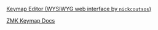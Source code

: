 [Keymap Editor (WYSIWYG web interface by `nickcoutsos`)](https://nickcoutsos.github.io/keymap-editor/)

[ZMK Keymap Docs](https://zmk.dev/docs/features/keymaps)

